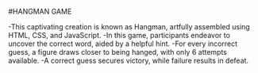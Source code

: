 #HANGMAN GAME

-This captivating creation is known as Hangman, artfully assembled using HTML, CSS, and JavaScript.
-In this game, participants endeavor to uncover the correct word, aided by a helpful hint.
-For every incorrect guess, a figure draws closer to being hanged, with only 6 attempts available.
-A correct guess secures victory, while failure results in defeat.
